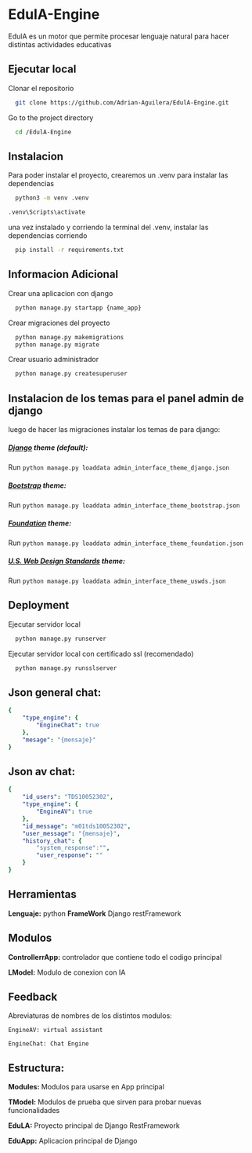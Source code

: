  
# EdulA-Engine 

EdulA es un motor que permite procesar lenguaje natural para hacer distintas actividades educativas

## Ejecutar local

Clonar el repositorio 
```bash
  git clone https://github.com/Adrian-Aguilera/EdulA-Engine.git
```

Go to the project directory 

```bash
  cd /EdulA-Engine
```


## Instalacion

Para poder instalar el proyecto, crearemos un .venv para instalar las dependencias

```bash
  python3 -m venv .venv
```
```bash
.venv\Scripts\activate
```
una vez instalado y corriendo la terminal del .venv, instalar las dependencias corriendo

```bash
  pip install -r requirements.txt
```

## Informacion Adicional

Crear una aplicacion con django

```bash
  python manage.py startapp {name_app}
```

Crear migraciones del proyecto

```bash
  python manage.py makemigrations
  python manage.py migrate
```

Crear usuario administrador
```bash
  python manage.py createsuperuser
```

## Instalacion de los temas para el panel admin de django
luego de hacer las migraciones instalar los temas de para django:

##### [Django](https://www.djangoproject.com/) theme (default):
Run `python manage.py loaddata admin_interface_theme_django.json`

##### [Bootstrap](http://getbootstrap.com/) theme:
Run `python manage.py loaddata admin_interface_theme_bootstrap.json`

##### [Foundation](http://foundation.zurb.com/) theme:
Run `python manage.py loaddata admin_interface_theme_foundation.json`

##### [U.S. Web Design Standards](https://standards.usa.gov/) theme:
Run `python manage.py loaddata admin_interface_theme_uswds.json`

## Deployment

Ejecutar servidor local

```bash
  python manage.py runserver
```

Ejecutar servidor local  con certificado ssl (recomendado)

```bash
  python manage.py runsslserver
```

## Json general chat:
```yaml
{
    "type_engine": {
        "EngineChat": true
    },
    "mesage": "{mensaje}"
}
```
## Json av chat:
```yaml
{
    "id_users": "TDS10052302",
    "type_engine": {
        "EngineAV": true
    },
    "id_message": "m01tds10052302",
    "user_message": "{mensaje}",
    "history_chat": {
        "system_response":"",
        "user_response": ""
    }
}
```

## Herramientas

**Lenguaje:** python
**FrameWork** Django restFramework


## Modulos
**ControllerrApp:** controlador que contiene todo el codigo principal

**LModel:** Modulo de conexion con IA

## Feedback

Abreviaturas de nombres de los distintos modulos:

`EngineAV: virtual assistant`

`EngineChat: Chat Engine`

## Estructura:
**Modules:** Modulos para usarse en App principal

**TModel:** Modulos de prueba que sirven para probar nuevas funcionalidades

**EduLA:** Proyecto principal de Django RestFramework

**EduApp:** Aplicacion principal de Django


